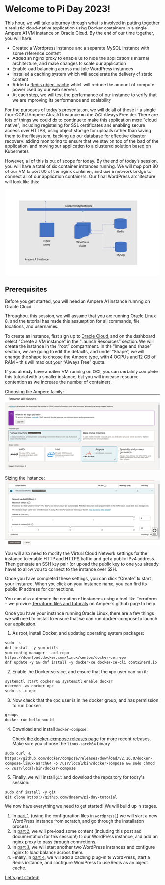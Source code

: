 # Welcome to Pi Day 2023!

This hour, we will take a journey through what is involved in putting together
a realistic cloud-native application using Docker containers in a single
Ampere A1 VM instance on Oracle Cloud. By the end of our time together, you
will have:

* Created a Wordpress instance and a separate MySQL instance with some
  reference content
* Added an nginx proxy to enable us to hide the application's internal
  architecture, and make changes to scale our application
* Enable load balancing across multiple WordPress instances
* Installed a caching system which will accelerate the delivery of static
  content
* Added a [Redis object cache](https://redis.io/)  which will reduce the
  amount of compute power used by our web servers
* At each step, we will test the performance of our instance to verify that
  we are improving its performance and scalability

For the purposes of today's presentation, we will do all of these in a single
four-OCPU Ampere Altra A1 instance on the OCI Always Free tier. There are
lots of things we could do to continue to make this application more "cloud
native", including registering for SSL certificates and enabling secure
access over HTTPS, using object storage for uploads rather than saving them
to the filesystem, backing up our database for effective disaster recovery,
adding monitoring to ensure that we stay on top of the load of the
application, and moving our application to a clustered solution based on
Kubernetes.

However, all of this is out of scope for today. By the end of today's session,
you will have a total of six container instances running. We will map port 80
of our VM to port 80 of the nginx container, and use a network bridge to
connect all of our application containers. Our final WordPress architecture
will look like this:

![Application architecture for today - nginx, 3 copies of wordpress on Apache, MySQL server, redis](Application_diagram.png)

## Prerequisites

Before you get started, you will need an Ampere A1 instance running on
Oracle Cloud.

Throughout this session, we will assume that you are running Oracle Linux 8,
and the tutorial has made this assumption for all commands, file locations,
and usernames.

To create an instance, first sign up to [Oracle Cloud](https://cloud.oracle.com),
and on the dashboard select “Create a VM instance” in the “Launch Resources”
section. We will create the instance in the “root” compartment. In the “Image
and shape” section, we are going to edit the defaults, and under “Shape”, we
will change the shape to choose the Ampere type, with 4 OCPUs and 12 GB of RAM –
this will max out your “Always Free” quota.

If you already have another VM running on OCI, you can certainly complete this
tutorial with a smaller instance, but you will increase resource contention as
we increase the number of containers.

Choosing the Ampere family:
![Choosing the Ampere shape series](Oracle_Cloud_Shape_family.png)

Sizing the instance:
![Sizing the instance](OCI_shape_sizing.png)

You will also need to modify the Virtual Cloud Network settings for the
instance to enable HTTP and HTTPS traffic and get a public IPv4 address. Then
generate an SSH key pair (or upload the public key to one you already have) to
allow you to connect to the instance over SSH.

Once you have completed these settings, you can click “Create” to start your
instance. When you click on your instance name, you can find its public IP
address for connections.

You can also automate the creation of instances using a tool like Terraform –
we provide
[Terraform files and tutorials](ihttps://github.com/amperecomputing/terraform-oci-ampere-a1)
on Ampere’s github page to help.

Once you have your instance running Oracle Linux, there are a few things we will
need to install to ensure that we can run docker-compose to launch our application.

1. As root, install Docker, and updating operating system packages:
```
sudo -s
dnf install -y yum-utils
yum-config-manager --add-repo https://download.docker.com/linux/centos/docker-ce.repo
dnf update -y && dnf install -y docker-ce docker-ce-cli containerd.io
```
2. Enable the Docker service, and ensure that the opc user can run it:
```
systemctl start docker && systemctl enable docker
usermod -aG docker opc
sudo -s -u opc
```
3. Now check that the opc user is in the docker group, and has permission to run Docker:
```
groups
docker run hello-world
```
4. Download and install `docker-compose`:

   Check [the docker-compose releases page](https://github.com/docker/compose/releases)
   for more recent releases. Make sure you choose the `linux-aarch64` binary

```
sudo curl -L https://github.com/docker/compose/releases/download/v2.16.0/docker-compose-linux-aarch64 -o /usr/local/bin/docker-compose && sudo chmod +x /usr/local/bin/docker-compose
```
5. Finally, we will install `git` and download the repository for today's session:
```
sudo dnf install -y git
git clone https://github.com/dneary/pi-day-tutorial
```

We now have everything we need to get started! We will build up in stages.

1. In [part 1](wordpress1), (using the configuration files in `wordpress1`)  we
   will start a new WordPress instance from scratch, and go through the installation
   process.
2. In [part 2](wordpress2), we will pre-load some content (including this post and
   documentation for this session!) to our WordPress instance, and add an nginx proxy
   to pass through connections.
3. In [part 3](wordpress3), we will start another two WordPress instances
   and configure nginx to load balance across them.
4. Finally, in [part 4](wordpress4), we will add a caching plug-in to WordPress,
   start a Redis instance, and configure WordPress to use Redis as an object cache.

[Let's get started!](wordpress1/)


